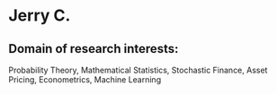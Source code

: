 # Jerry C.
## Domain of research interests: 
Probability Theory, Mathematical Statistics, Stochastic Finance, Asset Pricing, Econometrics, Machine Learning  
